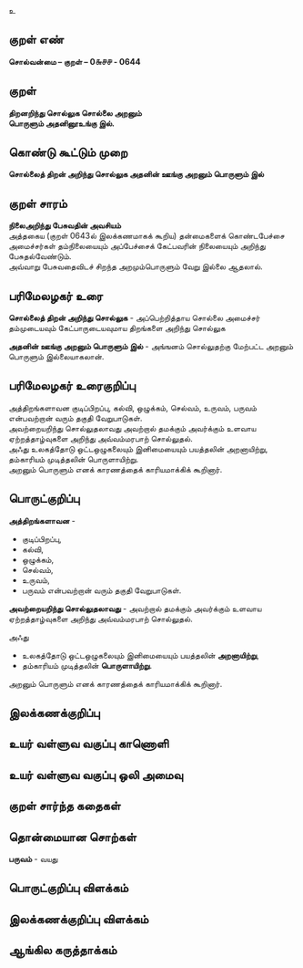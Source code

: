 உ

## குறள் எண் 

**சொல்வன்மை – குறள் – 0௬௪௪ - 0644**  

## குறள் 

**திறனறிந்து சொல்லுக சொல்லை அறனும்  
பொருளும் அதனினூஉங்கு இல்.**  

## கொண்டு கூட்டும் முறை

**சொல்லைத் திறன் அறிந்து சொல்லுக அதனின் ஊங்கு அறனும் பொருளும் இல்**

## குறள் சாரம் 

**நிலைஅறிந்து பேசுவதின் அவசியம்**  
அத்தகைய (குறள் 0643ல் இலக்கணமாகக் கூறிய) தன்மைகளைக் கொண்டபேச்சை அமைச்சர்கள் தம்நிலையையும் அப்பேச்சைக் கேட்பவரின் நிலையையும் அறிந்து பேசுதல்வேண்டும்.   
அவ்வாறு பேசுவதைவிடச் சிறந்த அறமும்பொருளும் வேறு இல்லை ஆதலால்.   

## பரிமேலழகர் உரை

**சொல்லைத் திறன் அறிந்து சொல்லுக** - அப்பெற்றித்தாய சொல்லை அமைச்சர் தம்முடையவும் கேட்பாருடையவுமாய திறங்களை அறிந்து சொல்லுக  

**அதனின் ஊங்கு அறனும் பொருளும் இல்** - அங்ஙனம் சொல்லுதற்கு மேற்பட்ட அறனும் பொருளும் இல்லையாகலான்.  

## பரிமேலழகர் உரைகுறிப்பு   

அத்திறங்களாவன குடிப்பிறப்பு, கல்வி, ஒழுக்கம், செல்வம், உருவம், பருவம் என்பவற்றான் வரும் தகுதி வேறுபாடுகள்.  
அவற்றையறிந்து சொல்லுதலாவது அவற்றால் தமக்கும் அவர்க்கும் உளவாய ஏற்றத்தாழ்வுகளை அறிந்து அவ்வம்மரபாற் சொல்லுதல்.   
அஃது உலகத்தோடு ஒட்டஒழுகலையும் இனிமையையும் பயத்தலின் அறனாயிற்று, தம்காரியம் முடித்தலின் பொருளாயிற்று.  
அறனும் பொருளும் எனக் காரணத்தைக் காரியமாக்கிக் கூறினார்.   

## பொருட்குறிப்பு 

**அத்திறங்களாவன** -  
* குடிப்பிறப்பு,  
* கல்வி,  
* ஒழுக்கம்,  
* செல்வம்,  
* உருவம்,  
* பருவம் என்பவற்றான் வரும் தகுதி வேறுபாடுகள்.  

**அவற்றையறிந்து சொல்லுதலாவது** - அவற்றால் தமக்கும் அவர்க்கும் உளவாய ஏற்றத்தாழ்வுகளை அறிந்து அவ்வம்மரபாற் சொல்லுதல்.   

அஃது  
* உலகத்தோடு ஒட்டஒழுகலையும் இனிமையையும் பயத்தலின் **அறனாயிற்று**,  
* தம்காரியம் முடித்தலின் **பொருளாயிற்று**.  

அறனும் பொருளும் எனக் காரணத்தைக் காரியமாக்கிக் கூறினார்.     

## இலக்கணக்குறிப்பு  


## உயர் வள்ளுவ வகுப்பு காணொளி


## உயர் வள்ளுவ வகுப்பு ஒலி அமைவு 

 
## குறள் சார்ந்த கதைகள் 


## தொன்மையான சொற்கள்

**பருவம்** - வயது   

## பொருட்குறிப்பு விளக்கம்


## இலக்கணக்குறிப்பு விளக்கம்


## ஆங்கில கருத்தாக்கம் 


